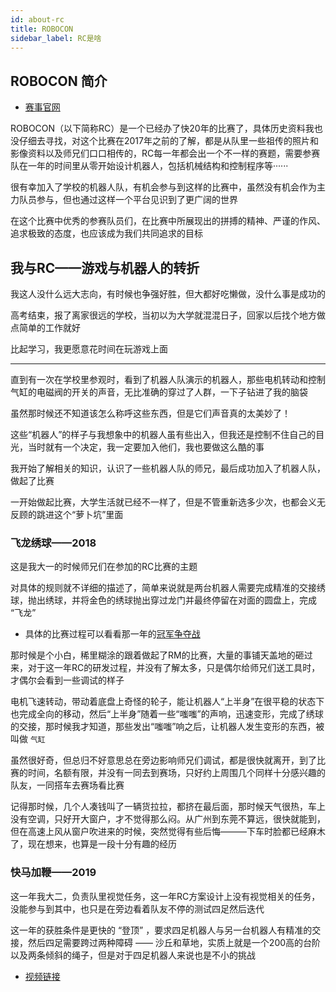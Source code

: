 ```yaml
---
id: about-rc
title: ROBOCON
sidebar_label: RC是啥
---
```


## ROBOCON 简介
- [赛事官网](http://www.cnrobocon.net/#/)
  
ROBOCON（以下简称RC）是一个已经办了快20年的比赛了，具体历史资料我也没仔细去寻找，对这个比赛在2017年之前的了解，都是从队里一些祖传的照片和影像资料以及师兄们口口相传的，RC每一年都会出一个不一样的赛题，需要参赛队在一年的时间里从零开始设计机器人，包括机械结构和控制程序等······

很有幸加入了学校的机器人队，有机会参与到这样的比赛中，虽然没有机会作为主力队员参与，但也通过这样一个平台见识到了更广阔的世界

在这个比赛中优秀的参赛队员们，在比赛中所展现出的拼搏的精神、严谨的作风、追求极致的态度，也应该成为我们共同追求的目标

## 我与RC——游戏与机器人的转折

我这人没什么远大志向，有时候也争强好胜，但大都好吃懒做，没什么事是成功的

高考结束，报了离家很远的学校，当初以为大学就混混日子，回家以后找个地方做点简单的工作就好

比起学习，我更愿意花时间在玩游戏上面

---

直到有一次在学校里参观时，看到了机器人队演示的机器人，那些电机转动和控制气缸的电磁阀的开关的声音，无比准确的穿过了人群，一下子钻进了我的脑袋

虽然那时候还不知道该怎么称呼这些东西，但是它们声音真的太美妙了！

这些“机器人”的样子与我想象中的机器人虽有些出入，但我还是控制不住自己的目光，当时就有一个决定，我一定要加入他们，我也要做这么酷的事

我开始了解相关的知识，认识了一些机器人队的师兄，最后成功加入了机器人队，做起了比赛

一开始做起比赛，大学生活就已经不一样了，但是不管重新选多少次，也都会义无反顾的跳进这个“萝卜坑”里面

### 飞龙绣球——2018

这是我大一的时候师兄们在参加的RC比赛的主题

对具体的规则就不详细的描述了，简单来说就是两台机器人需要完成精准的交接绣球，抛出绣球，并将金色的绣球抛出穿过龙门并最终停留在对面的圆盘上，完成 “飞龙”
- 具体的比赛过程可以看看那一年的[冠军争夺战](https://www.bilibili.com/video/BV1us41177uN?from=search&seid=3663746420354986425)

那时候是个小白，稀里糊涂的跟着做起了RM的比赛，大量的事铺天盖地的砸过来，对于这一年RC的研发过程，并没有了解太多，只是偶尔给师兄们送工具时，才偶尔会看到一些调试的样子

电机飞速转动，带动着底盘上奇怪的轮子，能让机器人“上半身”在很平稳的状态下也完成全向的移动，然后“上半身”随着一些“嗤嗤”的声响，迅速变形，完成了绣球的交接，那时候我才知道，那些发出“嗤嗤”响之后，让机器人发生变形的东西，被叫做 `气缸`

虽然很好奇，但总归不好意思总在旁边影响师兄们调试，都是很快就离开，到了比赛的时间，名额有限，并没有一同去到赛场，只好约上周围几个同样十分感兴趣的队友，一同搭车去赛场看比赛

记得那时候，几个人凑钱叫了一辆货拉拉，都挤在最后面，那时候天气很热，车上没有空调，只好开大窗户，才不觉得那么闷。从广州到东莞不算远，很快就能到，但在高速上风从窗户吹进来的时候，突然觉得有些后悔———下车时脸都已经麻木了，现在想来，也算是一段十分有趣的经历


### 快马加鞭——2019
这一年我大二，负责队里视觉任务，这一年RC方案设计上没有视觉相关的任务，没能参与到其中，也只是在旁边看着队友不停的测试四足然后迭代

这一年的获胜条件是更快的 “登顶” ，要求四足机器人与另一台机器人有精准的交接，然后四足需要跨过两种障碍 —— 沙丘和草地，实质上就是一个200高的台阶以及两条倾斜的绳子，但是对于四足机器人来说也是不小的挑战

- [视频链接](https://www.bilibili.com/video/BV1n4411n7KX?from=search&seid=13343134871605904168)


<!-- 
### 绿荫争锋——2020

### 投壶行殇——2021
-->